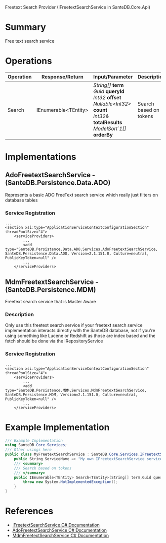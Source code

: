 Freetext Search Provider (IFreetextSearchService in SanteDB.Core.Api)

# Summary
Free text search service

# Operations

|Operation|Response/Return|Input/Parameter|Description|
|-|-|-|-|
|Search|IEnumerable&lt;TEntity>|*String[]* **term**<br/>*Guid* **queryId**<br/>*Int32* **offset**<br/>*Nullable&lt;Int32>* **count**<br/>*Int32&* **totalResults**<br/>*ModelSort`1[]* **orderBy**|Search based on tokens|

# Implementations


## AdoFreetextSearchService - (SanteDB.Persistence.Data.ADO)
Represents a basic ADO FreeText search service which really just filters on database tables

### Service Registration
```markup
...
<section xsi:type="ApplicationServiceContextConfigurationSection" threadPoolSize="4">
	<serviceProviders>
		...
		<add type="SanteDB.Persistence.Data.ADO.Services.AdoFreetextSearchService, SanteDB.Persistence.Data.ADO, Version=2.1.151.0, Culture=neutral, PublicKeyToken=null" />
		...
	</serviceProviders>
```

## MdmFreetextSearchService - (SanteDB.Persistence.MDM)
Freetext search service that is Master Aware
### Description
Only use this freetext search service if your freetext search service implementation interacts directly with the
            SanteDB database, not if you're using something like Lucene or Redshift as those are index based and the fetch should
            be done via the IRepositoryService

### Service Registration
```markup
...
<section xsi:type="ApplicationServiceContextConfigurationSection" threadPoolSize="4">
	<serviceProviders>
		...
		<add type="SanteDB.Persistence.MDM.Services.MdmFreetextSearchService, SanteDB.Persistence.MDM, Version=2.1.151.0, Culture=neutral, PublicKeyToken=null" />
		...
	</serviceProviders>
```
# Example Implementation
```csharp
/// Example Implementation
using SanteDB.Core.Services;
/// Other usings here
public class MyFreetextSearchService : SanteDB.Core.Services.IFreetextSearchService { 
	public String ServiceName => "My own IFreetextSearchService service";
	/// <summary>
	/// Search based on tokens
	/// </summary>
	public IEnumerable<TEntity> Search<TEntity>(String[] term,Guid queryId,Int32 offset,Nullable<Int32> count,Int32& totalResults,ModelSort`1[] orderBy){
		throw new System.NotImplementedException();
	}
}
```

# References

* [IFreetextSearchService C# Documentation](http://santesuite.org/assets/doc/net/html/T_SanteDB_Core_Services_IFreetextSearchService.htm)
* [AdoFreetextSearchService C# Documentation](http://santesuite.org/assets/doc/net/html/T_SanteDB_Persistence_Data_ADO_Services_AdoFreetextSearchService.htm)
* [MdmFreetextSearchService C# Documentation](http://santesuite.org/assets/doc/net/html/T_SanteDB_Persistence_MDM_Services_MdmFreetextSearchService.htm)
